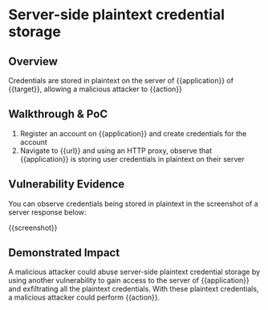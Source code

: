 # Server-side plaintext credential storage
## Overview
<!--
Provide a 1-2 sentence description - see http://cveproject.github.io/docs/content/key-details-phrasing.pdf for tips

This format is a good guide:
[VULNTYPE] in [COMPONENT] in [APPLICATION] allows [ATTACKER] to [IMPACT] via [VECTOR]


-->
Credentials are stored in plaintext on the server of {{application}} of {{target}}, allowing a malicious attacker to {{action}}

## Walkthrough & PoC
<!--
Provide a step-by-step walkthrough on how to access the vulnerable injection point, and how to exploit the vulnerability.
Adding a dot-pointed walkthrough with relevant screenshots will speed triage time and result in faster rewards!

Example:

1. Login to in-scope asset at <www.inscope.com/login>
1. Browse to account page
1. Modify ID token to add single quote
1. View error which states 'SQL Syntax Error'
1. Replace ID value with `1' waitfor delay '00:00:10'; `
-->

1. Register an account on {{application}} and create credentials for the account
1. Navigate to {{url}} and using an HTTP proxy, observe that {{application}} is storing user credentials in plaintext on their server


## Vulnerability Evidence
<!--
Your submission MUST include evidence of the vulnerability and not be theoretical in nature.

Server-side plaintext credential storage, please include a screenshot of the credentials being returned in plaintext in response to some HTTP request to show that it is being stored in plaintext on the server-side.
-->

You can observe credentials being stored in plaintext in the screenshot of a server response below:

{{screenshot}}
## Demonstrated Impact
<!--
Attempt to abuse the plaintext credential storage by demonstrating that the credentials can be accessed using some other vulnerability. If this is possible, provide a full proof-of-concept here.
-->

A malicious attacker could abuse server-side plaintext credential storage by using another vulnerability to gain access to the server of {{application}} and exfiltrating all the plaintext credentials. With these plaintext credentials, a malicious attacker could perform {{action}}.
